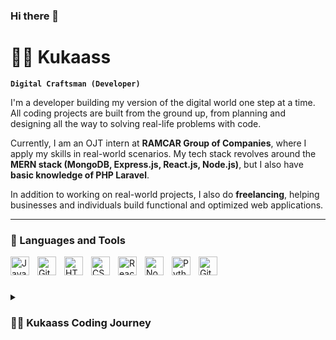 ### Hi there 👋

<!--
**Kukaas/Kukaas** is a ✨ _special_ ✨ repository because its `README.md` (this file) appears on your GitHub profile.

Here are some ideas to get you started:

- 🔭 I’m currently working on ...
- 🌱 I’m currently learning ...
- 👯 I’m looking to collaborate on ...
- 🤔 I’m looking for help with ...
- 💬 Ask me about ...
- 📫 How to reach me: ...
- 😄 Pronouns: ...
- ⚡ Fun fact: ...
-->
# 🏄‍♂️ Kukaass

**`Digital Craftsman (Developer)`**

I'm a developer building my version of the digital world one step at a time. All coding projects are built from the ground up, from planning and designing all the way to solving real-life problems with code.

Currently, I am an OJT intern at **RAMCAR Group of Companies**, where I apply my skills in real-world scenarios. My tech stack revolves around the **MERN stack (MongoDB, Express.js, React.js, Node.js)**, but I also have **basic knowledge of PHP Laravel**. 

In addition to working on real-world projects, I also do **freelancing**, helping businesses and individuals build functional and optimized web applications.

---

### 🧰 Languages and Tools

<img align="left" alt="JavaScript" width="30px" style="padding-right:10px;" src="https://cdn.jsdelivr.net/gh/devicons/devicon/icons/javascript/javascript-plain.svg" />
<img align="left" alt="Git" width="30px" style="padding-right:10px;" src="https://cdn.jsdelivr.net/gh/devicons/devicon/icons/git/git-original.svg" />
<img align="left" alt="HTML" width="30px" style="padding-right:10px;" src="https://cdn.jsdelivr.net/gh/devicons/devicon/icons/html5/html5-plain.svg" />
<img align="left" alt="CSS" width="30px" style="padding-right:10px;" src="https://cdn.jsdelivr.net/gh/devicons/devicon/icons/css3/css3-plain.svg" />
<img align="left" alt="React" width="30px" style="padding-right:10px;" src="https://cdn.jsdelivr.net/gh/devicons/devicon/icons/react/react-original.svg" />
<img align="left" alt="NodeJS" width="30px" style="padding-right:10px;" src="https://cdn.jsdelivr.net/gh/devicons/devicon/icons/nodejs/nodejs-original.svg" />
<img align="left" alt="Python" width="30px" style="padding-right:10px;" src="https://cdn.jsdelivr.net/gh/devicons/devicon/icons/python/python-plain.svg" />
<img align="left" alt="GitHub" width="30px" style="padding-right:10px;" src="https://cdn.jsdelivr.net/gh/devicons/devicon/icons/github/github-original.svg" />
<br />

#

<details>
 <summary><h3>👨‍💻 Kukaass Coding Journey</h3></summary>
   I started my coding journey as a **BSIT student** with a passion for learning everything I could about programming. Over time, I have gained experience in various technologies and continue to grow in my field.

   - 💼 Currently an **OJT intern at RAMCAR Group of Companies**.
   - 🖥️ Primary Tech Stack: **MERN (MongoDB, Express.js, React.js, Node.js)**.
   - 🛠️ **Basic knowledge of PHP Laravel**.
   - 🌍 **Experience in real-world projects**.
   - 💼 **Freelancing experience**, helping clients build web applications.

   I am always eager to learn new things and take on challenging projects that help me grow as a developer. 🚀
</details>

